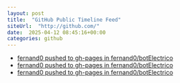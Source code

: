 ```yaml
---
layout: post
title:  "GitHub Public Timeline Feed"
siteUrl:  "http://github.com/"
date:  2025-04-12 08:45:16+00:00
categories: github
---
```

*  [fernand0 pushed to gh-pages in fernand0/botElectrico](https://github.com/fernand0/botElectrico/compare/71b7a81014...747d58ba37)
*  [fernand0 pushed to gh-pages in fernand0/botElectrico](https://github.com/fernand0/botElectrico/compare/956004f4c4...b69c178177)
*  [fernand0 pushed to gh-pages in fernand0/botElectrico](https://github.com/fernand0/botElectrico/compare/08526e0dfb...e667f9d392)
